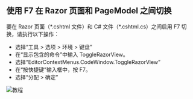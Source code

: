 <a name="f7"></a>
## <a name="use-f7-to-toggle-between-a-razor-page-and-the-pagemodel"></a>使用 F7 在 Razor 页面和 PageModel 之间切换

要在 Razor 页面（\*.cshtml 文件）和 C# 文件（\*.cshtml.cs）之间启用 F7 切换，请执行以下操作：

* 选择“工具 > 选项 > 环境 > 键盘”
* 在“显示包含的命令”中输入 ToggleRazorView。
* 选择“EditorContextMenus.CodeWindow.ToggleRazorView”
* 在“按快捷键”输入框中，按 F7。
* 选择“分配 > 确定”

![教程 ](~/tutorials/razor-pages/razor-pages-start/_static/F7.png)
<!-- 
![preceding instructions](~/includes/RP/_static/F7.png)

![_static/F7.pngs](_static/F7.png)
-->
